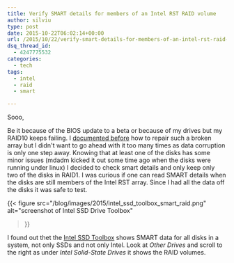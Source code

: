 ```yaml
---
title: Verify SMART details for members of an Intel RST RAID volume
author: silviu
type: post
date: 2015-10-22T06:02:14+00:00
url: /2015/10/22/verify-smart-details-for-members-of-an-intel-rst-raid-volume/
dsq_thread_id:
  - 4247775532
categories:
  - tech
tags:
  - intel
  - raid
  - smart

---
```

Sooo,

Be it because of the BIOS update to a beta or because of my drives but my RAID10 keeps failing. I [documented before][1] how to repair such a broken array but I didn't want to go ahead with it too many times as data corruption is only one step away. Knowing that at least one of the disks has some minor issues (mdadm kicked it out some time ago when the disks were running under linux) I decided to check smart details and only keep only two of the disks in RAID1. I was curious if one can read SMART details when the disks are still members of the Intel RST array. Since I had all the data off the disks it was safe to test.

{{< figure 
    src="/blog/images/2015/intel_ssd_toolbox_smart_raid.png" 
    alt="screenshot of Intel SSD Drive Toolbox" 
>}}


I found out thet the [Intel SSD Toolbox][2] shows SMART data for all disks in a system, not only SSDs and not only Intel. Look at _Other Drives_ and scroll to the right as under _Intel Solid-State Drives_ it shows the RAID volumes.

 [1]: http://www.sgvulcan.com/2015/10/14/intel-rst-raid-non-raid-disk-after-bios-update/
 [2]: https://www.google.com/?gws_rd=ssl#q=Intel+SSD+toolbox